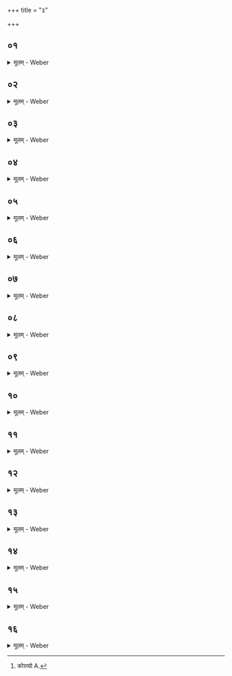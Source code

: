 +++
title = "३"

+++


##  ०१
<details><summary>मूलम् - Weber</summary>

दुष्ट᳘रीतुर्ह पौᳫंसा᳘यनः ॥  
दशपुरुष᳘ᳫं᳘राज्याद᳘परुद्ध आस रेवो᳘त्तरसमु ह पाटवं᳘ चाक्र᳘ᳫं᳘ स्थप᳘तिᳫं सृ᳘ञ्जया अ᳘परुरुधुः ॥
</details>

##  ०२
<details><summary>मूलम् - Weber</summary>

स᳘ होवाच ॥  
दुष्ट᳘रीतुं पौᳫंसायनᳫं सौत्रामण्या᳘ त्वा याजयानि य᳘दिदᳫं सृ᳘ञ्जयेषु रा᳘ष्ट्रं तत्त्व᳘यि धास्यामी᳘ति तथे᳘ति त᳘यैनमयाजयत् ॥
</details>

##  ०३
<details><summary>मूलम् - Weber</summary>

त᳘दु ह ब᳘ल्हिकः प्रातिपीयः᳘ शुश्राव ॥  
कौरव्यो [^wbr_1] रा᳘जा यो᳘ ह वा᳘ऽअयं᳘ दुष्ट᳘रीतुः पौᳫंसायनो᳘ दशपुरुष᳘ᳫं᳘राज्याद᳘परुद्धो᳘ऽभूत्त᳘मयं᳘ चाक्र᳘ स्थप᳘तिः सौत्रामण्या᳘ याजयिष्यति य᳘दिदᳫं सृ᳘ञ्जयेषु राष्ट्रं त᳘द्धास्मिन्धास्यती᳘ति ॥  

[^wbr_1]: कोरव्यो A.
</details>

##  ०४
<details><summary>मूलम् - Weber</summary>

स᳘ होवाच ॥  
तन्न्वा᳘ऽअहं तं᳘ वेदिष्यामि य᳘दि स त᳘स्मिन्राष्ट्रं᳘ धास्य᳘ति बहिर्धा᳘ वैनᳫं राष्ट्रा᳘द्धास्यती᳘ति स आ᳘जगाम य᳘स्यां वे᳘लायां ग्र᳘हा गृह्य᳘न्ते ॥
</details>

##  ०५
<details><summary>मूलम् - Weber</summary>

स᳘ होवाच ॥  
स्थ᳘पते चाक्रॗ नाहवनी᳘ये सु᳘रा होतव्ये᳘त्याहुॗर्नान्य᳘त्राहवनी᳘याद्य᳘द्याहवनी᳘ये सु᳘राᳫं होष्य᳘सि पापवस्यसं᳘ करिष्यसि जामि᳘ यज्ञ᳘स्य य᳘द्यन्य᳘त्राहवनी᳘याद्बहिॗर्धैनᳫं राष्ट्रा᳘द्धास्यसिॗ नैनᳫं राष्ट्रे᳘ धास्यसिॗ नास्मिन्राष्ट्रं᳘ धास्यसी᳘ति ॥
</details>

##  ०६
<details><summary>मूलम् - Weber</summary>

स᳘ होवाच᳟᳟ ॥  
नाहवनी᳘ये सु᳘राᳫं होष्या᳘मिॗ नान्य᳘त्राहवनी᳘यान्न᳘ पापवस्यसं᳘ करिष्यामि न᳘ जामि᳘ यज्ञ᳘स्यॗ नैनं बहिर्धा᳘ राष्ट्रा᳘द्धास्यामि राष्ट्र᳘ऽएनं धास्यामि राष्ट्र᳘मस्मिन्धास्यामी᳘ति ॥
</details>

##  ०७
<details><summary>मूलम् - Weber</summary>

स᳘ होवाच ॥  
कथᳫं हि᳘ करिष्यसी३ इ᳘ति स᳘ हैत᳘दुवाचा᳘सुरेषु वा᳘ऽएषो᳘ऽग्रे यज्ञ᳘ आसीत्सौत्रामणी स᳘ देवा᳘नुपप्रैॗत्सोऽप आ᳘गछत्तमा᳘पः प्र᳘त्यनन्दंस्त᳘स्मादु श्रे᳘याᳫंसमा᳘गतं प्र᳘त्येव᳘ नन्दन्ति त᳘ᳫं᳘ होचुरे᳘ह्येव᳘ भगव इ᳘ति ॥
</details>

##  ०८
<details><summary>मूलम् - Weber</summary>

स᳘ होवाच ॥  
बिभे᳘मि वै प्र᳘णयत मे᳘ति क᳘स्माद्भगवो बिभेषीत्य᳘सुरेभ्य इ᳘ति तथे᳘ति तमा᳘पः प्रा᳘णयंस्त᳘स्माद्यो᳘ वधत्रो भ᳘वति स बि᳘भ्यतं प्र᳘णयति यदा᳘पः प्रा᳘णयंस्त᳘स्मादा᳘पः प्र᳘णीतास्तत्प्र᳘णीतानां प्रणीतात्वं प्र᳘ति ह तिष्ठति य᳘ एव᳘मेतत्प्र᳘णीतानां प्रणीतात्वं वे᳘द ॥
</details>

##  ०९
<details><summary>मूलम् - Weber</summary>

त᳘दिष्टाः᳘ प्रयाजा᳘ आसुः ॥  
अ᳘पर्यग्निकृतमथा᳘सुरा अन्वा᳘जग्मुस्ते᳘ देवाः प᳘र्यग्निनैवा᳘सुरा᳘न्त्सप᳘त्नान्भ्रा᳘तृव्यान्यज्ञा᳘दन्त᳘रायंस्त᳘थोऽएॗवैष᳘ एतत्प᳘र्यग्निनैव᳘ द्विष᳘न्तं भ्रा᳘तृव्यं यज्ञा᳘दन्त᳘रेति ॥
</details>

##  १०
<details><summary>मूलम् - Weber</summary>

देवयोनिर्वा᳘ऽएष य᳘दाहवनी᳘यः ॥  
त᳘स्यैता᳘वमृतपक्षौ या᳘वेता᳘वभि᳘तोऽग्नी तद्य᳘दाहवनी᳘ये यज्ञं᳘ तन्व᳘ते देवयोना᳘वेॗवैत᳘द्देवे᳘भ्यो यज्ञं᳘ तन्वतऽउ᳘प हैनं पुनर्यज्ञो᳘ नमतिॗ नास्माद्यज्ञो व्य᳘वछिद्यते य᳘ एव᳘मेतद्वे᳘द य᳘स्य वैवं᳘ विदु᳘ष एतत्क᳘र्म क्रिय᳘ते ॥
</details>

##  ११
<details><summary>मूलम् - Weber</summary>

उ᳘त्तरेऽग्नौ᳘ पयोग्रहा᳘न्जुह्वति ॥  
उ᳘त्तरेऽग्नौ᳘ पशू᳘ञ्छ्रपयन्ति पशू᳘नेव᳘ तन्म᳘र्त्यान्त्सॗतोऽमृतयोनौ᳘ दधाति म᳘र्त्यान्त्सॗतोऽमृतयोनेः प्र᳘जनयत्य᳘प ह वै᳘ पशूनां᳘ पुनर्मृत्युं᳘ जयतिॗ नास्माद्यज्ञो व्य᳘वछिद्यते य᳘ एव᳘मेतद्वे᳘द य᳘स्य वैवं᳘ विदु᳘ष एतत्क᳘र्म क्रिय᳘ते ॥
</details>

##  १२
<details><summary>मूलम् - Weber</summary>

द᳘क्षिणेऽग्नौ᳘ सुराग्रहा᳘न्जुह्वति ॥  
द᳘क्षिणेऽग्नौ᳘ पावयन्ति पवि᳘त्राभिस्त्रिषंयुक्ता᳘भिः पितॄ᳘नेव᳘ तन्म᳘र्त्यान्त्सॗतोऽमृतयोनौ᳘ दधाति म᳘र्त्यान्त्सॗतोऽमृतयोनेः प्र᳘जनयत्य᳘प ह वै᳘ पितॄणां᳘ पुनर्मृत्युं᳘ जयतिॗ नास्माद्यज्ञो व्यवछिद्यते य᳘ एव᳘मेतद्वे᳘द य᳘स्य वैवं᳘ विदु᳘ष एतत्क᳘र्म क्रिय᳘ते ॥
</details>

##  १३
<details><summary>मूलम् - Weber</summary>

तद्य᳘देता᳘वग्नी᳘ऽआहवनी᳘याद्विह्रिये᳘ते ॥  
ते᳘नाहवनी᳘याव᳘थ य᳘दाहवनी᳘यं पु᳘नॗर्नाश्नुवा᳘ते तेना᳘नाहवनीयौ ते᳘नोभौ हो᳘माऽउ᳘पाप्नोति य᳘श्चाहवनी᳘ये यश्चा᳘नाहवनीये य᳘च्च हुतं यच्चा᳘हुतम् पु᳘नर्हाय᳘मिॗत्वोवाच न त᳘दस्ति यत्सृ᳘ञ्जयानाᳫं राष्ट्रं᳘ दुष्ट᳘रीतोस्त᳘दद्य त᳘थायं᳘ चाक्र᳘ स्थप᳘तिर्यॗज्ञेऽकरि᳟ति ॥
</details>

##  १४
<details><summary>मूलम् - Weber</summary>

उ᳘त्तरेऽग्नौ᳘ पशु᳘भिः पुरोडा᳘शैः पयोग्रहैरि᳘ति चरन्ति ॥  
य᳘दु चान्यत्ते᳘न देवा᳘नेव त᳘द्देवलोके᳘ प्रीणाति त᳘ऽएनं प्रीताः᳘ प्रीणन्त्य᳘थो देवलोक᳘मेव᳘ जयति ॥
</details>

##  १५
<details><summary>मूलम् - Weber</summary>

द᳘क्षिणेऽग्नौ᳘ सुराग्रहा᳘न्जुह्वति ॥  
द᳘क्षिणेऽग्नौ᳘ पावयन्ति पवि᳘त्राभिस्त्रिषंयुक्ता᳘भिः पितॄ᳘नेव त᳘त्पितृलोके᳘ प्रीणाति त᳘ऽएनं प्रीताः᳘ प्रीणन्त्य᳘थो पितृलोक᳘मेव᳘ जयति ॥
</details>

##  १६
<details><summary>मूलम् - Weber</summary>

स वा᳘ऽएष᳘ आॗत्मैव य᳘त्सौत्रामणी᳟ ॥  
त᳘स्मात्सा नि᳘रुक्ता नि᳘रुक्तोॗ ह्यात्मा᳘ लोको᳘ वयोधास्त᳘स्मात्सो᳘ऽनिरुक्तो᳘ऽनिरुक्तो हि᳘ लोक᳘ आत्मा वै᳘ यज्ञ᳘स्य सौत्रामणी᳘ बाहू᳘ऽऐन्द्र᳘श्च वयोधा᳘श्च तद्य᳘देता᳘वभि᳘तः पशू᳘ भ᳘वतस्त᳘स्मादिमा᳘वात्मा᳘नमभि᳘तो बा᳘हू य᳘थो वै᳘ पशु᳘रेवं᳘ यू᳘पस्तद्य᳘देतᳫं सौ᳘त्रामणिकं यू᳘पमेतौ यू᳘पावभि᳘तो भ᳘वतस्त᳘स्माद्विमा᳘वात्मा᳘नमभि᳘तो बाहू᳘ ॥ ५ [९.३.] ॥ चतुर्थः प्रपाठकः ॥ कण्डिकासंख्या ११२ ॥ नवमोऽध्यायः [८३.] ॥ ॥ अस्मिन्काण्डे कण्डिकासंख्या ४५९ ॥ ॥  
इति माध्यन्दिनीये शतपथब्राह्मणे मध्यमनाम द्वादशं काण्डᳫं समाप्तम् ॥ १२ ॥
</details>